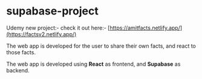 # supabase-project
Udemy new project:- 
check it out here:- [https://amitfacts.netlify.app/](https://factsv2.netlify.app/)

The web app is developed for the user to share their own facts, and react to those facts.

The web app is developed using **React** as frontend, and **Supabase** as backend.
